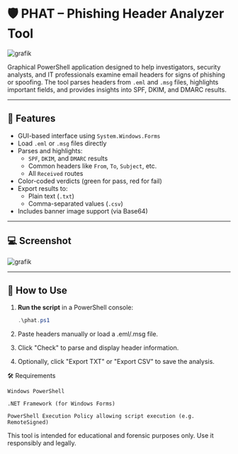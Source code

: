 # 🛡️ PHAT – Phishing Header Analyzer Tool

![grafik](https://github.com/user-attachments/assets/703b647f-ee1e-42bd-9c83-8d5bf0af6493)


Graphical PowerShell application designed to help investigators, security analysts, and IT professionals examine email headers for signs of phishing or spoofing. The tool parses headers from `.eml` and `.msg` files, highlights important fields, and provides insights into SPF, DKIM, and DMARC results.

---

## 🎯 Features

- GUI-based interface using `System.Windows.Forms`
- Load `.eml` or `.msg` files directly
- Parses and highlights:
  - `SPF`, `DKIM`, and `DMARC` results
  - Common headers like `From`, `To`, `Subject`, etc.
  - All `Received` routes
- Color-coded verdicts (green for pass, red for fail)
- Export results to:
  - Plain text (`.txt`)
  - Comma-separated values (`.csv`)
- Includes banner image support (via Base64)

---

## 💻 Screenshot

![grafik](https://github.com/user-attachments/assets/d162b115-f20e-47cb-a0cf-aab76e422769)


---

## 🚀 How to Use

1. **Run the script** in a PowerShell console:
   ```powershell
   .\phat.ps1
   ```
2. Paste headers manually or load a .eml/.msg file.

3. Click "Check" to parse and display header information.

4. Optionally, click "Export TXT" or "Export CSV" to save the analysis.


🛠 Requirements

    Windows PowerShell

    .NET Framework (for Windows Forms)

    PowerShell Execution Policy allowing script execution (e.g. RemoteSigned)
    

This tool is intended for educational and forensic purposes only. Use it responsibly and legally.


